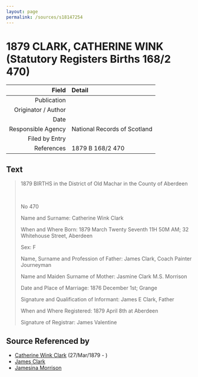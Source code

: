 ```yaml
---
layout: page
permalink: /sources/s18147254
---
```


# 1879 CLARK, CATHERINE WINK (Statutory Registers Births 168/2 470)

Field | Detail
---:|:---
Publication | 
Originator / Author | 
Date | 
Responsible Agency | National Records of Scotland
Filed by Entry | 
References | 1879 B 168/2 470

## Text

> 1879 BIRTHS in the District of Old Machar in the County of Aberdeen
>
> <br/>
>
> No 470
>
> Name and Surname: Catherine Wink Clark
>
> When and Where Born: 1879 March Twenty Seventh 11H 50M AM; 32 Whitehouse Street, Aberdeen
>
> Sex: F
>
> Name, Surname and Profession of Father: James Clark, Coach Painter Journeyman
>
> Name and Maiden Surname of Mother: Jasmine Clark M.S. Morrison
>
> Date and Place of Marriage: 1876 December 1st; Grange
>
> Signature and Qualification of Informant: James E Clark, Father
>
> When and Where Registered: 1879 April 8th at Aberdeen
>
> Signature of Registrar: James Valentine
>

## Source Referenced by

* [Catherine Wink Clark](../people/@35162161@-catherine-wink-clark-b1879-3-27-d.md) (27/Mar/1879 - )
* [James Clark](../people/@29410614@-james-clark-b-d.md)
* [Jamesina Morrison](../people/@11801376@-jamesina-morrison-b-d.md)
